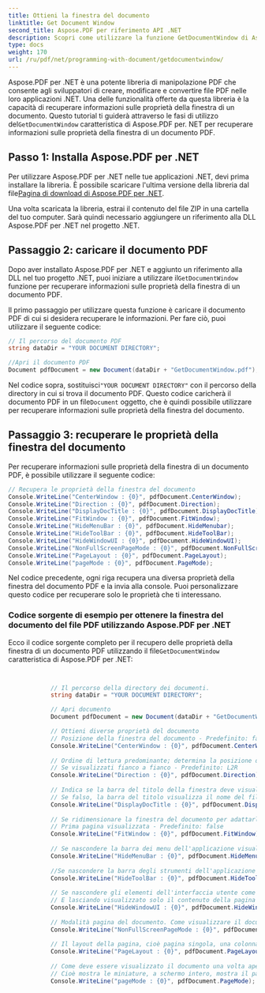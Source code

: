 ```yaml
---
title: Ottieni la finestra del documento
linktitle: Get Document Window
second_title: Aspose.PDF per riferimento API .NET
description: Scopri come utilizzare la funzione GetDocumentWindow di Aspose.PDF per .NET per recuperare informazioni sulle proprietà della finestra di un documento PDF.
type: docs
weight: 170
url: /ru/pdf/net/programming-with-document/getdocumentwindow/
---
```


 Aspose.PDF per .NET è una potente libreria di manipolazione PDF che consente agli sviluppatori di creare, modificare e convertire file PDF nelle loro applicazioni .NET. Una delle funzionalità offerte da questa libreria è la capacità di recuperare informazioni sulle proprietà della finestra di un documento. Questo tutorial ti guiderà attraverso le fasi di utilizzo del`GetDocumentWindow` caratteristica di Aspose.PDF per. NET per recuperare informazioni sulle proprietà della finestra di un documento PDF.

## Passo 1: Installa Aspose.PDF per .NET

 Per utilizzare Aspose.PDF per .NET nelle tue applicazioni .NET, devi prima installare la libreria. È possibile scaricare l'ultima versione della libreria dal file[Pagina di download di Aspose.PDF per .NET](https://releases.aspose.com/pdf/net).

Una volta scaricata la libreria, estrai il contenuto del file ZIP in una cartella del tuo computer. Sarà quindi necessario aggiungere un riferimento alla DLL Aspose.PDF per .NET nel progetto .NET.

## Passaggio 2: caricare il documento PDF

 Dopo aver installato Aspose.PDF per .NET e aggiunto un riferimento alla DLL nel tuo progetto .NET, puoi iniziare a utilizzare il`GetDocumentWindow` funzione per recuperare informazioni sulle proprietà della finestra di un documento PDF.

Il primo passaggio per utilizzare questa funzione è caricare il documento PDF di cui si desidera recuperare le informazioni. Per fare ciò, puoi utilizzare il seguente codice:

```csharp
// Il percorso del documento PDF
string dataDir = "YOUR DOCUMENT DIRECTORY";

//Apri il documento PDF
Document pdfDocument = new Document(dataDir + "GetDocumentWindow.pdf");
```

 Nel codice sopra, sostituisci`"YOUR DOCUMENT DIRECTORY"` con il percorso della directory in cui si trova il documento PDF. Questo codice caricherà il documento PDF in un file`Document` oggetto, che è quindi possibile utilizzare per recuperare informazioni sulle proprietà della finestra del documento.

## Passaggio 3: recuperare le proprietà della finestra del documento

Per recuperare informazioni sulle proprietà della finestra di un documento PDF, è possibile utilizzare il seguente codice:

```csharp
// Recupera le proprietà della finestra del documento
Console.WriteLine("CenterWindow : {0}", pdfDocument.CenterWindow);
Console.WriteLine("Direction : {0}", pdfDocument.Direction);
Console.WriteLine("DisplayDocTitle : {0}", pdfDocument.DisplayDocTitle);
Console.WriteLine("FitWindow : {0}", pdfDocument.FitWindow);
Console.WriteLine("HideMenuBar : {0}", pdfDocument.HideMenubar);
Console.WriteLine("HideToolBar : {0}", pdfDocument.HideToolBar);
Console.WriteLine("HideWindowUI : {0}", pdfDocument.HideWindowUI);
Console.WriteLine("NonFullScreenPageMode : {0}", pdfDocument.NonFullScreenPageMode);
Console.WriteLine("PageLayout : {0}", pdfDocument.PageLayout);
Console.WriteLine("pageMode : {0}", pdfDocument.PageMode);
```

Nel codice precedente, ogni riga recupera una diversa proprietà della finestra del documento PDF e la invia alla console. Puoi personalizzare questo codice per recuperare solo le proprietà che ti interessano.

### Codice sorgente di esempio per ottenere la finestra del documento del file PDF utilizzando Aspose.PDF per .NET 

 Ecco il codice sorgente completo per il recupero delle proprietà della finestra di un documento PDF utilizzando il file`GetDocumentWindow` caratteristica di Aspose.PDF per .NET:

```csharp

            
            // Il percorso della directory dei documenti.
            string dataDir = "YOUR DOCUMENT DIRECTORY";

            // Apri documento
            Document pdfDocument = new Document(dataDir + "GetDocumentWindow.pdf");

            // Ottieni diverse proprietà del documento
            // Posizione della finestra del documento - Predefinito: false
            Console.WriteLine("CenterWindow : {0}", pdfDocument.CenterWindow);
   
            // Ordine di lettura predominante; determina la posizione della pagina
            // Se visualizzati fianco a fianco - Predefinito: L2R
            Console.WriteLine("Direction : {0}", pdfDocument.Direction);
            
            // Indica se la barra del titolo della finestra deve visualizzare il titolo del documento
            // Se falso, la barra del titolo visualizza il nome del file PDF - Predefinito: falso
            Console.WriteLine("DisplayDocTitle : {0}", pdfDocument.DisplayDocTitle);
            
            // Se ridimensionare la finestra del documento per adattarla alle dimensioni di
            // Prima pagina visualizzata - Predefinito: false
            Console.WriteLine("FitWindow : {0}", pdfDocument.FitWindow);
            
            // Se nascondere la barra dei menu dell'applicazione visualizzatore - Predefinito: false
            Console.WriteLine("HideMenuBar : {0}", pdfDocument.HideMenubar);
            
            //Se nascondere la barra degli strumenti dell'applicazione visualizzatore - Predefinito: false
            Console.WriteLine("HideToolBar : {0}", pdfDocument.HideToolBar);
            
            // Se nascondere gli elementi dell'interfaccia utente come le barre di scorrimento
            // E lasciando visualizzato solo il contenuto della pagina - Predefinito: false
            Console.WriteLine("HideWindowUI : {0}", pdfDocument.HideWindowUI);
            
            // Modalità pagina del documento. Come visualizzare il documento all'uscita dalla modalità a schermo intero.
            Console.WriteLine("NonFullScreenPageMode : {0}", pdfDocument.NonFullScreenPageMode);
            
            // Il layout della pagina, cioè pagina singola, una colonna
            Console.WriteLine("PageLayout : {0}", pdfDocument.PageLayout);
            
            // Come deve essere visualizzato il documento una volta aperto
            // Cioè mostra le miniature, a schermo intero, mostra il pannello degli allegati
            Console.WriteLine("pageMode : {0}", pdfDocument.PageMode);
            
        
```
